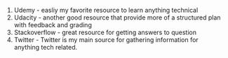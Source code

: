 1) Udemy - easliy my favorite resource to learn anything technical
2) Udacity - another good resource that provide more of a structured plan with feedback and grading
3) Stackoverflow - great resource for getting answers to question
4) Twitter - Twitter is my main source for gathering information for anything tech related.  